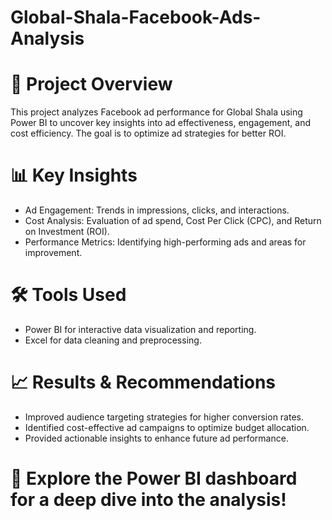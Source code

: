 # Global-Shala-Facebook-Ads-Analysis

# 📌 Project Overview
This project analyzes Facebook ad performance for Global Shala using Power BI to uncover key insights into ad effectiveness, engagement, and cost efficiency. The goal is to optimize ad strategies for better ROI.

# 📊 Key Insights
* Ad Engagement: Trends in impressions, clicks, and interactions.
* Cost Analysis: Evaluation of ad spend, Cost Per Click (CPC), and Return on Investment (ROI).
* Performance Metrics: Identifying high-performing ads and areas for improvement.

# 🛠️ Tools Used
* Power BI for interactive data visualization and reporting.
* Excel for data cleaning and preprocessing.

# 📈 Results & Recommendations
* Improved audience targeting strategies for higher conversion rates.
* Identified cost-effective ad campaigns to optimize budget allocation.
* Provided actionable insights to enhance future ad performance.


# 🚀 Explore the Power BI dashboard for a deep dive into the analysis!

